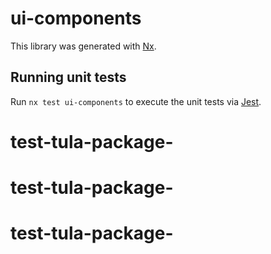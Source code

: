 # ui-components

This library was generated with [Nx](https://nx.dev).

## Running unit tests

Run `nx test ui-components` to execute the unit tests via [Jest](https://jestjs.io).
# test-tula-package-
# test-tula-package-
# test-tula-package-
